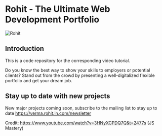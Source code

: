 # Rohit - The Ultimate Web Development Portfolio 
![Rohit](https://i.ibb.co/fHPM38q/image.png)

## Introduction
This is a code repository for the corresponding video tutorial.

Do you know the best way to show your skills to employers or potential clients? Stand out from the crowd by presenting a well-digitalized flexible portfolio and get your dream job.

## Stay up to date with new projects
New major projects coming soon, subscribe to the mailing list to stay up to date https://verma.rohit.in.com/newsletter


Credit: https://www.youtube.com/watch?v=3HNyXCPDQ7Q&t=2477s (JS Mastery)
